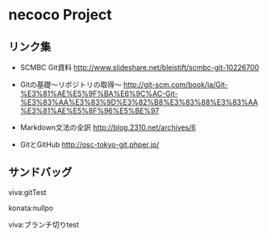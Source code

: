 # necoco Project

## リンク集
* SCMBC Git資料
<http://www.slideshare.net/bleistift/scmbc-git-10226700>

* Gitの基礎～リポジトリの取得～
<http://git-scm.com/book/ja/Git-%E3%81%AE%E5%9F%BA%E6%9C%AC-Git-%E3%83%AA%E3%83%9D%E3%82%B8%E3%83%88%E3%83%AA%E3%81%AE%E5%8F%96%E5%BE%97>

* Markdown文法の全訳
<http://blog.2310.net/archives/6>

* GitとGitHub
<http://osc-tokyo-git.phper.jp/>

## サンドバッグ
viva:gitTest

konata:nullpo

viva:ブランチ切りtest
